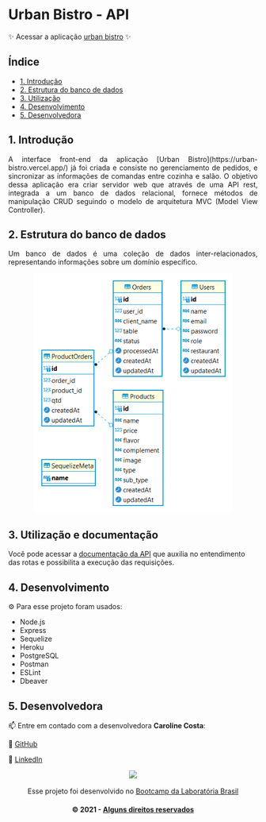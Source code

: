 # Urban Bistro - API

✨ Acessar a aplicação [urban bistro](https://urban-bistro.vercel.app/) ✨

## Índice

-   [1. Introdução](#1-Introdução)
-   [2. Estrutura do banco de dados](#2-estrutura-do-banco-de-dados)
-   [3. Utilização](#3-utilização)
-   [4. Desenvolvimento](#4-desenvolvimento)
-   [5. Desenvolvedora](#5-desenvolvedora)

## 1. Introdução

<p align="justify">
A interface front-end da aplicação [Urban Bistro](https://urban-bistro.vercel.app/) já foi criada e consiste no gerenciamento de pedidos, e sincronizar as informações de comandas entre cozinha e salão. O objetivo dessa aplicação era criar servidor web que através de uma API rest, integrada a um banco de dados relacional, fornece métodos de manipulação CRUD seguindo o modelo de arquitetura MVC (Model View Controller).
</p>

## 2. Estrutura do banco de dados

<p align="justify">
Um banco de dados é uma coleção de dados inter-relacionados, representando informações sobre um domínio específico.
</p>

 <div align="center">
 <img  alt="Logo urban bistro" src="server/assets/banco-de-dados.png" width=400 />
 </div>

## 3. Utilização e documentação

Você pode acessar a [documentação da API](https://urban-bistro.herokuapp.com/) que auxilia no entendimento das rotas e possibilita a execução das requisições.

## 4. Desenvolvimento

:gear: Para esse projeto foram usados:

-   Node.js
-   Express
-   Sequelize
-   Heroku
-   PostgreSQL
-   Postman
-   ESLint
-   Dbeaver

## 5. Desenvolvedora

:mailbox: Entre em contado com a desenvolvedora **Caroline Costa**:

:pushpin: [GitHub](https://github.com/CarolineSCosta)

:pushpin: [LinkedIn](https://www.linkedin.com/in/carolinescosta/)

<p align="center">
 <img src="https://camo.githubusercontent.com/6f5e3ead776bc722fbfc3da2c8b1454a7a5f27a07b34c0ced075f90a6c25a3be/68747470733a2f2f6d69726f2e6d656469756d2e636f6d2f6d61782f313630302f302a4b32574c4d5445784c79696461374f522e676966" width=350 frameBorder="0"></img>
</p>

<p align="center">
Esse projeto foi desenvolvido no <a href="https://www.laboratoria.la/br" target="_blank">Bootcamp da Laboratória Brasil</a>
</p>
<h4 align="center"> © 2021 - <a href= "https://creativecommons.org/licenses/by-nc-nd/4.0/deed.pt_BR" target="_blank">Alguns direitos reservados</a></h4>
